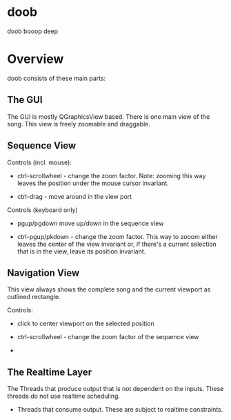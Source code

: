 doob
====

doob booop deep 


Overview
========

doob consists of these main parts:

The GUI
-------

The GUI is mostly QGraphicsView based. There is one main
view of the song. This view is freely zoomable and
draggable. 

Sequence View
---------

Controls (incl. mouse):

* ctrl-scrollwheel - change the zoom factor. Note: zooming 
this way leaves the position under the mouse cursor invariant.

* ctrl-drag - move around in the view port


Controls (keyboard only)

* pgup/pgdown move up/down in the sequence view

* ctrl-pgup/pkdown - change the zoom factor. This way to 
zooom either leaves the center of the view invariant or,
if there's a current selection that is in the view, 
leave its position invariant.

Navigation View
---------------

This view always shows the complete song and the current
viewport as outlined rectangle. 

Controls:

* click to center viewport on the selected position

* ctrl-scrollwheel - change the zoom factor of the 
sequence view

* 



The Realtime Layer
------------------



The 
Threads that produce output that is not dependent on the
inputs. These threads do not use realtime scheduling. 

* Threads that consume output. These are subject to realtime 
constraints. 